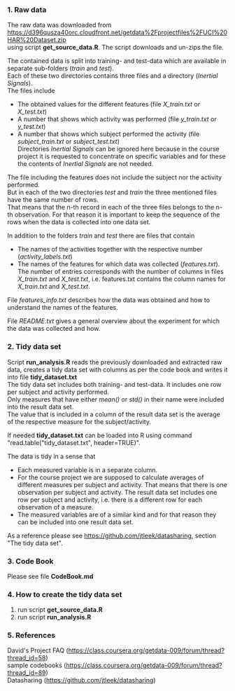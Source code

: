 ### 1. Raw data
The raw data was downloaded from  
    https://d396qusza40orc.cloudfront.net/getdata%2Fprojectfiles%2FUCI%20HAR%20Dataset.zip  
using script **get_source_data.R**. The script downloads and un-zips the file.

The contained data is split into training- and test-data which are available in separate sub-folders (*train* and *test*).  
Each of these two directories contains three files and a directory (*Inertial Signals*).  
The files include  
- The obtained values for the different features (file *X_train.txt* or *X_test.txt*)  
- A number that shows which activity was performed (file *y_train.txt* or *y_test.txt*)  
- A number that shows which subject performed the activity (file *subject_train.txt* or *subject_test.txt*)  
Directories *Inertial Signals* can be ignored here because in the course project it is requested to concentrate on specific variables and for these the contents of *Inertial Signals* are not needed.

The file including the features does not include the subject nor the activity performed.  
But in each of the two directories *test* and *train* the three mentioned files have the same number of rows.  
That means that the n-th record in each of the three files belongs to the n-th observation. 
For that reason it is important to keep the sequence of the rows when the data is collected into one data set.

In addition to the folders *train* and *test* there are files that contain  
- The names of the activities together with the respective number (*activity_labels.txt*)  
- The names of the features for which data was collected (*features.txt*). The number of entries corresponds with the number of columns in files *X_train.txt* and *X_test.txt*, i.e. features.txt contains the column names for *X_train.txt* and *X_test.txt*.

File *features_info.txt* describes how the data was obtained and how to understand the names of the features.

File *README.txt* gives a general overview about the experiment for which the data was collected and how.


### 2. Tidy data set
Script **run_analysis.R** reads the previously downloaded and extracted raw data, creates a tidy data set with columns as per the code book and writes it into file **tidy_dataset.txt**  
The tidy data set includes both training- and test-data. It includes one row per subject and activity performed.   
Only measures that have either *mean()* or *std()* in their name were included into the result data set.  
The value that is included in a column of the result data set is the average of the respective measure for the subject/activity.  

If needed **tidy_dataset.txt** can be loaded into R using command "read.table("tidy_dataset.txt", header=TRUE)".

The data is tidy in a sense that  
- Each measured variable is in a separate column.  
- For the course project we are supposed to calculate averages of different measures per subject and activity. That means that there is one observation per subject and activity. The result data set includes one row per subject and activity, i.e. there is a different row for each observation of a measure.  
- The measured variables are of a similar kind and for that reason they can be included into one result data set.

As a reference please see https://github.com/jtleek/datasharing, section "The tidy data set".


### 3. Code Book
Please see file **CodeBook.md**


### 4. How to create the tidy data set
1. run script **get_source_data.R**
2. run script **run_analysis.R**


### 5. References
David's Project FAQ (https://class.coursera.org/getdata-009/forum/thread?thread_id=58)  
sample codebooks (https://class.coursera.org/getdata-009/forum/thread?thread_id=89)  
Datasharing (https://github.com/jtleek/datasharing)
